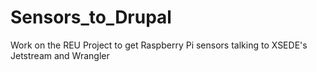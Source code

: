 # Sensors_to_Drupal
Work on the REU Project to get Raspberry Pi sensors talking to XSEDE's Jetstream and Wrangler
